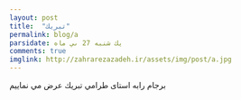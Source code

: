 ```yaml
---
layout: post
title:  "تبريك"
permalink: blog/a
parsidate: يك شنبه 27 ىي ماه
comments: true
imglink: http://zahrarezazadeh.ir/assets/img/post/a.jpg
---
```

برجام رابه استاى طرامي تبريك عرض مي نماييم

